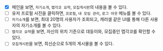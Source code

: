- [x] 메인을 보면, `자기소개`, `맵각코 요약`, `모집게시판`의 내용을 볼 수 있다.
- [ ] 유저 프로필 사진을 클릭하면, `프로필`, `내 모임 관리`, `로그 아웃` 메뉴를 볼 수 있다.
- [ ] `자기소개`를 보면, 최대 20명의 사용자가 조회되고, 캐러셀 같은 UI를 통해 다른 사용자의 자기소개를 볼 수 있다.
- [ ] `맵각코 요약`을 보면, 자신의 위치 기준으로 데둥이와, 모집중인 맵각코를 확인할 수 있다.
- [ ] `모집게시판`을 보면, 최신순으로 5개의 게시물을 볼 수 있다.
